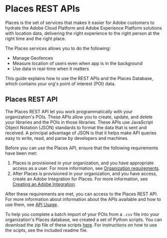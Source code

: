 # Places REST APIs

Places is the set of services that makes it easier for Adobe customers to hydrate the Adobe Cloud Platform and Adobe Experience Platform solutions with location data, delivering the right experience to the right person at the right time and the right place.

The Places services allows you to do the following:

* Manage Geofences
* Measure location of users even when app is in the background
* Use data in real-time when it matters

This guide explains how to use the REST APIs and the Places Database, which contains your org's point of interest \(POI\) data.

## Places REST API

The Places REST API let you work programmatically with your organization's POIs. These APIs allow you to create, update, and delete your libraries and the POIs in those libraries. These APIs use JavaScript Object Notation \(JSON\) standards to format the data that is sent and received. A principal advantage of JSON is that it helps make API queries easy to write, read, and parse by developers and machines.

Before you can use the Places API, ensure that the following requirements have been met:

1. Places is provisioned in your organization, and you have appropriate access as a user.  For more information, see [Organization requirements](https://launch.gitbook.io/places-services-by-adobe-documentation/places-database-management/places-rest-apis/organizational-requirements).
2. After Places is provisioned in your organization, and you have access, create an Adobe Integration for Places.  For more information, see [Creating an Adobe Integration]().

After these requirements are met, you can access to the Places REST API. For more information about information about the APIs available and how to use them, see [API Usage]().

To help you complete a batch import of your POIs from a `.csv` file into your organization's Places database, we created a set of Python scripts. You can download the zip file of these scripts [here](https://github.com/jiabingeng/places-developer-docs/tree/a3606cf2bdb7247bc7070e1bb66c4f6c40fdb3bb/.gitbook/assets/import.zip). For instructions on how to use the scipts, see the included readme file.

